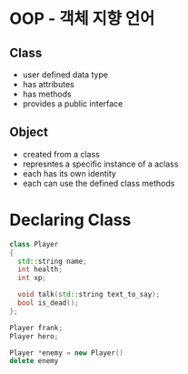 # OOP - 객체 지향 언어
## Class
- user defined data type
- has attributes
- has methods
- provides a public interface

## Object
- created from a class
- represntes a specific instance of a aclass
- each has its own identity
- each can use the defined class methods

# Declaring Class
```cpp
class Player
{
  std::string name;
  int health;
  int xp;

  void talk(std::string text_to_say);
  bool is_dead();
};

Player frank;
Player hero;

Player *enemy = new Player()
delete enemy
```
